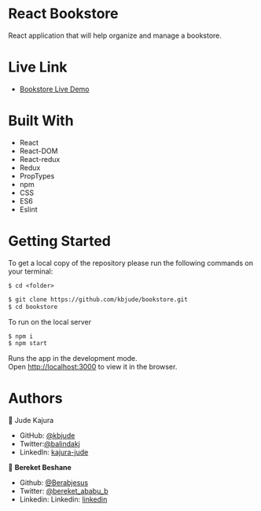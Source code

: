 # React Bookstore
  React application that will help organize and manage a bookstore.

# Live Link
 - [Bookstore Live Demo](https://bookstore-jude-bereket.herokuapp.com/)
# Built With 
- React
- React-DOM
- React-redux
- Redux
- PropTypes
- npm
- CSS
- ES6
- Eslint

# Getting Started <a name = "gs"></a>

To get a local copy of the repository please run the following commands on your terminal:

```
$ cd <folder>
```

~~~bash
$ git clone https://github.com/kbjude/bookstore.git
$ cd bookstore


~~~

To run on the local server

~~~bash
$ npm i
$ npm start
~~~

Runs the app in the development mode.\
Open [http://localhost:3000](http://localhost:3000) to view it in the browser.

# Authors

👤 Jude Kajura

- GitHub: [@kbjude](https://github.com/kbjude)
- Twitter:[@balindakj](https://twitter.com/balindakj)
- LinkedIn: [kajura-jude](https://www.linkedin.com/feed/)

👤 **Bereket Beshane**

- Github: [@Berabjesus](https://github.com/Berabjesus)
- Twitter: [@bereket_ababu_b](https://twitter.com/bereket_ababu_b)
- Linkedin: Linkedin: [linkedin](https://www.linkedin.com/in/bereketbeshane/) 